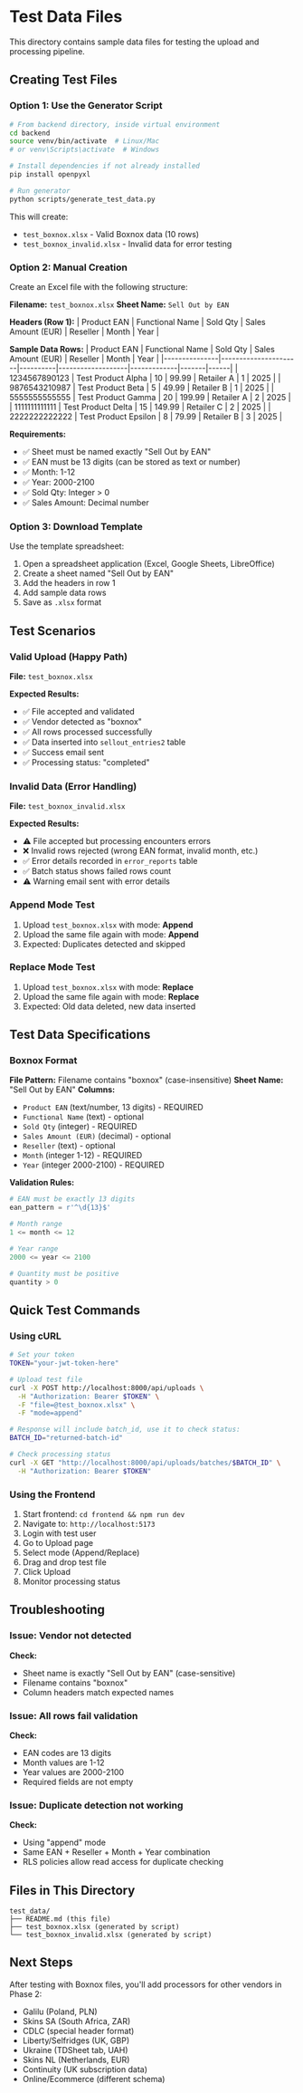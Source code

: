 # Test Data Files

This directory contains sample data files for testing the upload and processing pipeline.

## Creating Test Files

### Option 1: Use the Generator Script

```bash
# From backend directory, inside virtual environment
cd backend
source venv/bin/activate  # Linux/Mac
# or venv\Scripts\activate  # Windows

# Install dependencies if not already installed
pip install openpyxl

# Run generator
python scripts/generate_test_data.py
```

This will create:
- `test_boxnox.xlsx` - Valid Boxnox data (10 rows)
- `test_boxnox_invalid.xlsx` - Invalid data for error testing

### Option 2: Manual Creation

Create an Excel file with the following structure:

**Filename:** `test_boxnox.xlsx`
**Sheet Name:** `Sell Out by EAN`

**Headers (Row 1):**
| Product EAN | Functional Name | Sold Qty | Sales Amount (EUR) | Reseller | Month | Year |

**Sample Data Rows:**
| Product EAN   | Functional Name      | Sold Qty | Sales Amount (EUR) | Reseller    | Month | Year |
|---------------|----------------------|----------|-------------------|-------------|-------|------|
| 1234567890123 | Test Product Alpha   | 10       | 99.99             | Retailer A  | 1     | 2025 |
| 9876543210987 | Test Product Beta    | 5        | 49.99             | Retailer B  | 1     | 2025 |
| 5555555555555 | Test Product Gamma   | 20       | 199.99            | Retailer A  | 2     | 2025 |
| 1111111111111 | Test Product Delta   | 15       | 149.99            | Retailer C  | 2     | 2025 |
| 2222222222222 | Test Product Epsilon | 8        | 79.99             | Retailer B  | 3     | 2025 |

**Requirements:**
- ✅ Sheet must be named exactly "Sell Out by EAN"
- ✅ EAN must be 13 digits (can be stored as text or number)
- ✅ Month: 1-12
- ✅ Year: 2000-2100
- ✅ Sold Qty: Integer > 0
- ✅ Sales Amount: Decimal number

### Option 3: Download Template

Use the template spreadsheet:

1. Open a spreadsheet application (Excel, Google Sheets, LibreOffice)
2. Create a sheet named "Sell Out by EAN"
3. Add the headers in row 1
4. Add sample data rows
5. Save as `.xlsx` format

## Test Scenarios

### Valid Upload (Happy Path)

**File:** `test_boxnox.xlsx`

**Expected Results:**
- ✅ File accepted and validated
- ✅ Vendor detected as "boxnox"
- ✅ All rows processed successfully
- ✅ Data inserted into `sellout_entries2` table
- ✅ Success email sent
- ✅ Processing status: "completed"

### Invalid Data (Error Handling)

**File:** `test_boxnox_invalid.xlsx`

**Expected Results:**
- ⚠️ File accepted but processing encounters errors
- ❌ Invalid rows rejected (wrong EAN format, invalid month, etc.)
- ✅ Error details recorded in `error_reports` table
- ✅ Batch status shows failed rows count
- ⚠️ Warning email sent with error details

### Append Mode Test

1. Upload `test_boxnox.xlsx` with mode: **Append**
2. Upload the same file again with mode: **Append**
3. Expected: Duplicates detected and skipped

### Replace Mode Test

1. Upload `test_boxnox.xlsx` with mode: **Replace**
2. Upload the same file again with mode: **Replace**
3. Expected: Old data deleted, new data inserted

## Test Data Specifications

### Boxnox Format

**File Pattern:** Filename contains "boxnox" (case-insensitive)
**Sheet Name:** "Sell Out by EAN"
**Columns:**
- `Product EAN` (text/number, 13 digits) - REQUIRED
- `Functional Name` (text) - optional
- `Sold Qty` (integer) - REQUIRED
- `Sales Amount (EUR)` (decimal) - optional
- `Reseller` (text) - optional
- `Month` (integer 1-12) - REQUIRED
- `Year` (integer 2000-2100) - REQUIRED

**Validation Rules:**
```python
# EAN must be exactly 13 digits
ean_pattern = r'^\d{13}$'

# Month range
1 <= month <= 12

# Year range
2000 <= year <= 2100

# Quantity must be positive
quantity > 0
```

## Quick Test Commands

### Using cURL

```bash
# Set your token
TOKEN="your-jwt-token-here"

# Upload test file
curl -X POST http://localhost:8000/api/uploads \
  -H "Authorization: Bearer $TOKEN" \
  -F "file=@test_boxnox.xlsx" \
  -F "mode=append"

# Response will include batch_id, use it to check status:
BATCH_ID="returned-batch-id"

# Check processing status
curl -X GET "http://localhost:8000/api/uploads/batches/$BATCH_ID" \
  -H "Authorization: Bearer $TOKEN"
```

### Using the Frontend

1. Start frontend: `cd frontend && npm run dev`
2. Navigate to: `http://localhost:5173`
3. Login with test user
4. Go to Upload page
5. Select mode (Append/Replace)
6. Drag and drop test file
7. Click Upload
8. Monitor processing status

## Troubleshooting

### Issue: Vendor not detected

**Check:**
- Sheet name is exactly "Sell Out by EAN" (case-sensitive)
- Filename contains "boxnox"
- Column headers match expected names

### Issue: All rows fail validation

**Check:**
- EAN codes are 13 digits
- Month values are 1-12
- Year values are 2000-2100
- Required fields are not empty

### Issue: Duplicate detection not working

**Check:**
- Using "append" mode
- Same EAN + Reseller + Month + Year combination
- RLS policies allow read access for duplicate checking

## Files in This Directory

```
test_data/
├── README.md (this file)
├── test_boxnox.xlsx (generated by script)
└── test_boxnox_invalid.xlsx (generated by script)
```

## Next Steps

After testing with Boxnox files, you'll add processors for other vendors in Phase 2:
- Galilu (Poland, PLN)
- Skins SA (South Africa, ZAR)
- CDLC (special header format)
- Liberty/Selfridges (UK, GBP)
- Ukraine (TDSheet tab, UAH)
- Skins NL (Netherlands, EUR)
- Continuity (UK subscription data)
- Online/Ecommerce (different schema)
